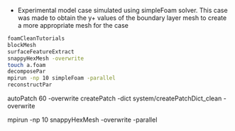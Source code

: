 * Experimental model case simulated using simpleFoam solver. This case was made to obtain the y+ values of the boundary layer mesh to create a more appropriate mesh for the case


```sh
foamCleanTutorials
blockMesh
surfaceFeatureExtract
snappyHexMesh -overwrite
touch a.foam
decomposePar
mpirun -np 10 simpleFoam -parallel
reconstructPar
```



autoPatch 60 -overwrite 
createPatch -dict system/createPatchDict_clean -overwrite

mpirun -np 10 snappyHexMesh -overwrite -parallel
